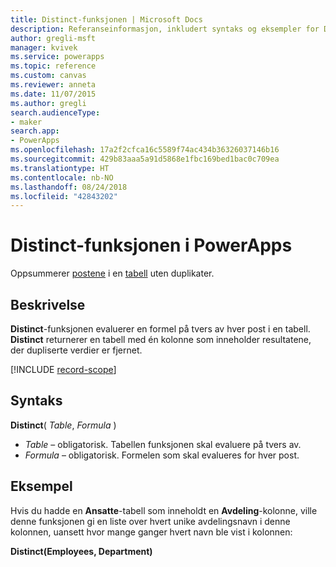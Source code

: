 ```yaml
---
title: Distinct-funksjonen | Microsoft Docs
description: Referanseinformasjon, inkludert syntaks og eksempler for Distinct-funksjonen i PowerApps
author: gregli-msft
manager: kvivek
ms.service: powerapps
ms.topic: reference
ms.custom: canvas
ms.reviewer: anneta
ms.date: 11/07/2015
ms.author: gregli
search.audienceType:
- maker
search.app:
- PowerApps
ms.openlocfilehash: 17a2f2cfca16c5589f74ac434b36326037146b16
ms.sourcegitcommit: 429b83aaa5a91d5868e1fbc169bed1bac0c709ea
ms.translationtype: HT
ms.contentlocale: nb-NO
ms.lasthandoff: 08/24/2018
ms.locfileid: "42843202"
---
```

# <a name="distinct-function-in-powerapps"></a>Distinct-funksjonen i PowerApps
Oppsummerer [postene](../working-with-tables.md#records) i en [tabell](../working-with-tables.md) uten duplikater.

## <a name="description"></a>Beskrivelse
**Distinct**-funksjonen evaluerer en formel på tvers av hver post i en tabell. **Distinct** returnerer en tabell med én kolonne som inneholder resultatene, der dupliserte verdier er fjernet.  

[!INCLUDE [record-scope](../../../includes/record-scope.md)]

## <a name="syntax"></a>Syntaks
**Distinct**( *Table*, *Formula* )

* *Table* – obligatorisk.  Tabellen funksjonen skal evaluere på tvers av.
* *Formula* – obligatorisk.  Formelen som skal evalueres for hver post.

## <a name="example"></a>Eksempel
Hvis du hadde en **Ansatte**-tabell som inneholdt en **Avdeling**-kolonne, ville denne funksjonen gi en liste over hvert unike avdelingsnavn i denne kolonnen, uansett hvor mange ganger hvert navn ble vist i kolonnen:

**Distinct(Employees, Department)**

